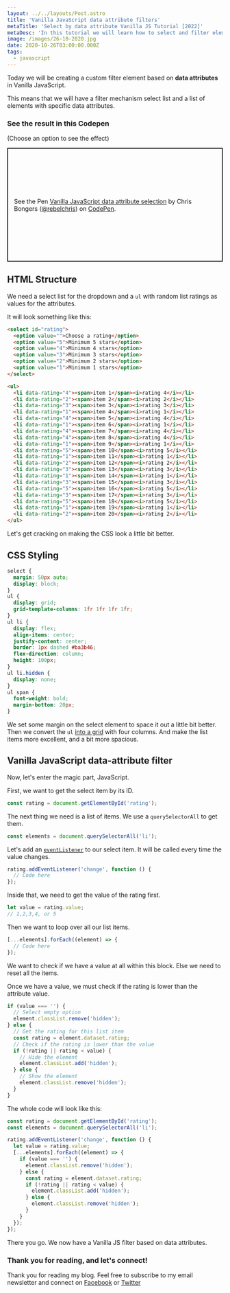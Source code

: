 ```yaml
---
layout: ../../layouts/Post.astro
title: 'Vanilla JavaScript data attribute filters'
metaTitle: 'Select by data attribute Vanilla JS Tutorial [2022]'
metaDesc: 'In this tutorial we will learn how to select and filter elements based on data attributes using pure Vanilla JavaScript.'
image: /images/26-10-2020.jpg
date: 2020-10-26T03:00:00.000Z
tags:
  - javascript
---
```


Today we will be creating a custom filter element based on **data attributes** in Vanilla JavaScript.

This means that we will have a filter mechanism select list and a list of elements with specific data attributes.

### See the result in this Codepen

(Choose an option to see the effect)

<p class="codepen" data-height="265" data-theme-id="dark" data-default-tab="html,result" data-user="rebelchris" data-slug-hash="oNLzgeg" style="height: 265px; box-sizing: border-box; display: flex; align-items: center; justify-content: center; border: 2px solid; margin: 1em 0; padding: 1em;" data-pen-title="Vanilla JavaScript data attribute filters">
  <span>See the Pen <a href="https://codepen.io/rebelchris/pen/oNLzgeg">
  Vanilla JavaScript data attribute selection</a> by Chris Bongers (<a href="https://codepen.io/rebelchris">@rebelchris</a>)
  on <a href="https://codepen.io">CodePen</a>.</span>
</p>
<script async src="https://static.codepen.io/assets/embed/ei.js"></script>

## HTML Structure

We need a select list for the dropdown and a `ul` with random list ratings as values for the attributes.

It will look something like this:

```html
<select id="rating">
  <option value="">Choose a rating</option>
  <option value="5">Minimum 5 stars</option>
  <option value="4">Minimum 4 stars</option>
  <option value="3">Minimum 3 stars</option>
  <option value="2">Minimum 2 stars</option>
  <option value="1">Minimum 1 stars</option>
</select>

<ul>
  <li data-rating="4"><span>item 1</span><i>rating 4</i></li>
  <li data-rating="2"><span>item 2</span><i>rating 2</i></li>
  <li data-rating="3"><span>item 3</span><i>rating 3</i></li>
  <li data-rating="1"><span>item 4</span><i>rating 1</i></li>
  <li data-rating="4"><span>item 5</span><i>rating 4</i></li>
  <li data-rating="1"><span>item 6</span><i>rating 1</i></li>
  <li data-rating="4"><span>item 7</span><i>rating 4</i></li>
  <li data-rating="4"><span>item 8</span><i>rating 4</i></li>
  <li data-rating="1"><span>item 9</span><i>rating 1</i></li>
  <li data-rating="5"><span>item 10</span><i>rating 5</i></li>
  <li data-rating="1"><span>item 11</span><i>rating 1</i></li>
  <li data-rating="2"><span>item 12</span><i>rating 2</i></li>
  <li data-rating="3"><span>item 13</span><i>rating 3</i></li>
  <li data-rating="1"><span>item 14</span><i>rating 1</i></li>
  <li data-rating="3"><span>item 15</span><i>rating 3</i></li>
  <li data-rating="5"><span>item 16</span><i>rating 5</i></li>
  <li data-rating="3"><span>item 17</span><i>rating 3</i></li>
  <li data-rating="5"><span>item 18</span><i>rating 5</i></li>
  <li data-rating="1"><span>item 19</span><i>rating 1</i></li>
  <li data-rating="2"><span>item 20</span><i>rating 2</i></li>
</ul>
```

Let's get cracking on making the CSS look a little bit better.

## CSS Styling

```css
select {
  margin: 50px auto;
  display: block;
}
ul {
  display: grid;
  grid-template-columns: 1fr 1fr 1fr 1fr;
}
ul li {
  display: flex;
  align-items: center;
  justify-content: center;
  border: 1px dashed #ba3b46;
  flex-direction: column;
  height: 100px;
}
ul li.hidden {
  display: none;
}
ul span {
  font-weight: bold;
  margin-bottom: 20px;
}
```

We set some margin on the select element to space it out a little bit better.
Then we convert the `ul` [into a grid](https://daily-dev-tips.com/posts/css-grid-container/) with four columns.
And make the list items more excellent, and a bit more spacious.

## Vanilla JavaScript data-attribute filter

Now, let's enter the magic part, JavaScript.

First, we want to get the select item by its ID.

```js
const rating = document.getElementById('rating');
```

The next thing we need is a list of items. We use a `querySelectorAll` to get them.

```js
const elements = document.querySelectorAll('li');
```

Let's add an [`eventListener`](https://daily-dev-tips.com/posts/vanilla-javascript-event-listener-on-multiple-elements/) to our select item. It will be called every time the value changes.

```js
rating.addEventListener('change', function () {
  // Code here
});
```

Inside that, we need to get the value of the rating first.

```js
let value = rating.value;
// 1,2,3,4, or 5
```

Then we want to loop over all our list items.

```js
[...elements].forEach((element) => {
  // Code here
});
```

We want to check if we have a value at all within this block. Else we need to reset all the items.

Once we have a value, we must check if the rating is lower than the attribute value.

```js
if (value === '') {
  // Select empty option
  element.classList.remove('hidden');
} else {
  // Get the rating for this list item
  const rating = element.dataset.rating;
  // Check if the rating is lower than the value
  if (!rating || rating < value) {
    // Hide the element
    element.classList.add('hidden');
  } else {
    // Show the element
    element.classList.remove('hidden');
  }
}
```

The whole code will look like this:

```js
const rating = document.getElementById('rating');
const elements = document.querySelectorAll('li');

rating.addEventListener('change', function () {
  let value = rating.value;
  [...elements].forEach((element) => {
    if (value === '') {
      element.classList.remove('hidden');
    } else {
      const rating = element.dataset.rating;
      if (!rating || rating < value) {
        element.classList.add('hidden');
      } else {
        element.classList.remove('hidden');
      }
    }
  });
});
```

There you go. We now have a Vanilla JS filter based on data attributes.

### Thank you for reading, and let's connect!

Thank you for reading my blog. Feel free to subscribe to my email newsletter and connect on [Facebook](https://www.facebook.com/DailyDevTipsBlog) or [Twitter](https://twitter.com/DailyDevTips1)
